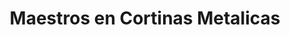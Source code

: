---
title: "Maestros en Cortinas Metalicas"
url: /montevideo/maestros-en-cortinas-metalicas/
shop: Gardinen
---